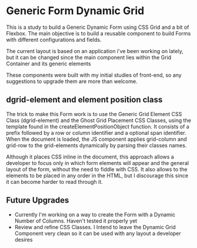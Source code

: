 # Generic Form Dynamic Grid
This is a study to build a Generic Dynamic Form using CSS Grid and a bit of Flexbox.
The main objective is to build a reusable component to build Forms with different
configurations and fields.

The current layout is based on an application i've been working on lately, but it can
be changed since the main component lies within the Grid Container and its generic elements

These components were built with my initial studies of front-end, so any suggestions to 
upgrade them are more than welcome.

## dgrid-element and element position class

The trick to make this Form work is to use the Generic Grid Element CSS Class (dgrid-element)
and the Ghost Grid Placement CSS Classes, using the template found in the createElementPositionObject 
function. It consists of a prefix followed by a row or column identifier and a optional span identifier.
When the document is loaded, the JS component applies grid-column and grid-row to the grid-elements
dynamically by parsing their classes names.

Although it places CSS inline in the document, this approach allows a developer to focus only in which
form elements will appear and the general layout of the form, without the need to fiddle with CSS.
It also allows to the elements to be placed in any order in the HTML, but I discourage this since
it can become harder to read through it.

## Future Upgrades

  * Currently I'm working on a way to create the Form with a Dynamic Number of Columns. Haven't tested 
  it properly yet
  * Review and refine CSS Classes. I Intend to leave the Dynamic Grid Component very clean so it can be
  used with any layout a developer desires
